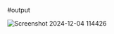 #output





![Screenshot 2024-12-04 114426](https://github.com/user-attachments/assets/0c0885b2-a38c-4314-b77b-b61415cc1884)
